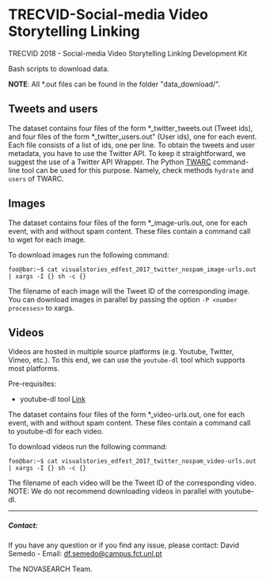 # TRECVID-Social-media Video Storytelling Linking
TRECVID 2018 - Social-media Video Storytelling Linking Development Kit


Bash scripts to download data.

**NOTE**: All *.out files can be found in the folder "data_download/".

## Tweets and users
The dataset contains four files of the form *_twitter_tweets.out (Tweet ids), and four files of the form *_twitter_users.out" (User ids), one for each event. Each file consists of a list of ids, one per line.
To obtain the tweets and user metadata, you have to use the Twitter API. To keep it straightforward, we suggest the use of a Twitter API Wrapper. The Python [TWARC](https://github.com/DocNow/twarc) command-line tool can be used for this purpose. Namely, check methods `hydrate` and `users` of TWARC. 


## Images

The dataset contains four files of the form *_image-urls.out, one for each event, with and without spam content. 
These files contain a command call to wget for each image.                      

To download images run the following command:                                                                                                                                           

```console
foo@bar:~$ cat visualstories_edfest_2017_twitter_nospam_image-urls.out  | xargs -I {} sh -c {}                                                                                          
```

The filename of each image will the Tweet ID of the corresponding image. You can download images in parallel by passing the option `-P <number processes>` to xargs.



## Videos
Videos are hosted in multiple source platforms (e.g. Youtube, Twitter, Vimeo, etc.).
To this end, we can use the `youtube-dl` tool which supports most platforms.

Pre-requisites:
* youtube-dl tool [Link](https://rg3.github.io/youtube-dl/download.html)

The dataset contains four files of the form *_video-urls.out, one for each event, with and without spam content. 
These files contain a command call to youtube-dl for each video.

To download videos run the following command:

```console
foo@bar:~$ cat visualstories_edfest_2017_twitter_nospam_video-urls.out  | xargs -I {} sh -c {}
```

The filename of each video will be the Tweet ID of the corresponding video.
NOTE: We do not recommend downloading videos in parallel with youtube-dl.


---
##### Contact:

If you have any question or if you find any issue, please contact:
David Semedo - Email: df.semedo@campus.fct.unl.pt

The NOVASEARCH Team.
